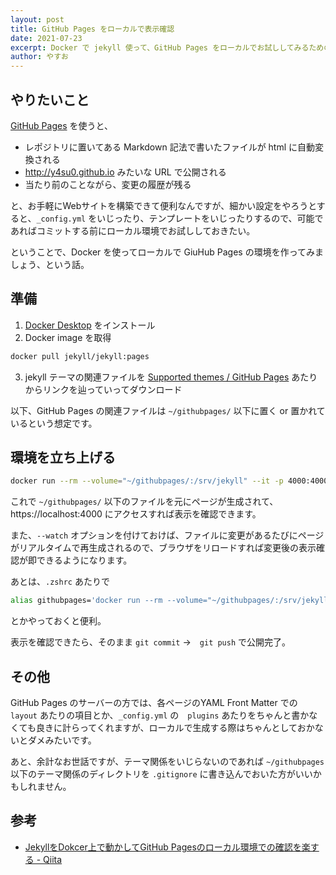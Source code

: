 ```yaml
---
layout: post
title: GitHub Pages をローカルで表示確認
date: 2021-07-23
excerpt: Docker で jekyll 使って、GitHub Pages をローカルでお試ししてみるためのあれこれ。
author: やすお
---
```


## やりたいこと

[GitHub Pages](https://pages.github.com) を使うと、

* レポジトリに置いてある Markdown 記法で書いたファイルが html に自動変換される
* http://y4su0.github.io みたいな URL で公開される
* 当たり前のことながら、変更の履歴が残る

と、お手軽にWebサイトを構築できて便利なんですが、細かい設定をやろうとすると、`_config.yml` をいじったり、テンプレートをいじったりするので、可能であればコミットする前にローカル環境でお試ししておきたい。

ということで、Docker を使ってローカルで GiuHub Pages の環境を作ってみましょう、という話。

## 準備

1. [Docker Desktop](https://www.docker.com/products/docker-desktop) をインストール
2. Docker image を取得
```bash
docker pull jekyll/jekyll:pages
```
3. jekyll テーマの関連ファイルを [Supported themes / GitHub Pages](https://pages.github.com/themes/) あたりからリンクを辿っていってダウンロード

以下、GitHub Pages の関連ファイルは `~/githubpages/` 以下に置く or 置かれているという想定です。

## 環境を立ち上げる

```bash
docker run --rm --volume="~/githubpages/:/srv/jekyll" --it -p 4000:4000 jekyll serve --watch
```

これで `~/githubpages/` 以下のファイルを元にページが生成されて、https://localhost:4000 にアクセスすれば表示を確認できます。

また、`--watch` オプションを付けておけば、ファイルに変更があるたびにページがリアルタイムで再生成されるので、ブラウザをリロードすれば変更後の表示確認が即できるようになります。

あとは、`.zshrc` あたりで

```sh
alias githubpages='docker run --rm --volume="~/githubpages/:/srv/jekyll" --it -p 4000:4000 jekyll serve --watch'
``` 

とかやっておくと便利。

表示を確認できたら、そのまま `git commit` →　`git push` で公開完了。

## その他

GitHub Pages のサーバーの方では、各ページのYAML Front Matter での `layout` あたりの項目とか、`_config.yml` の　`plugins` あたりをちゃんと書かなくても良きに計らってくれますが、ローカルで生成する際はちゃんとしておかないとダメみたいです。

あと、余計なお世話ですが、テーマ関係をいじらないのであれば `~/githubpages` 以下のテーマ関係のディレクトリを `.gitignore` に書き込んでおいた方がいいかもしれません。

## 参考

* [JekyllをDokcer上で動かしてGitHub Pagesのローカル環境での確認を楽する - Qiita](https://qiita.com/shifumin/items/8d5d26dfa18d4b62d873)